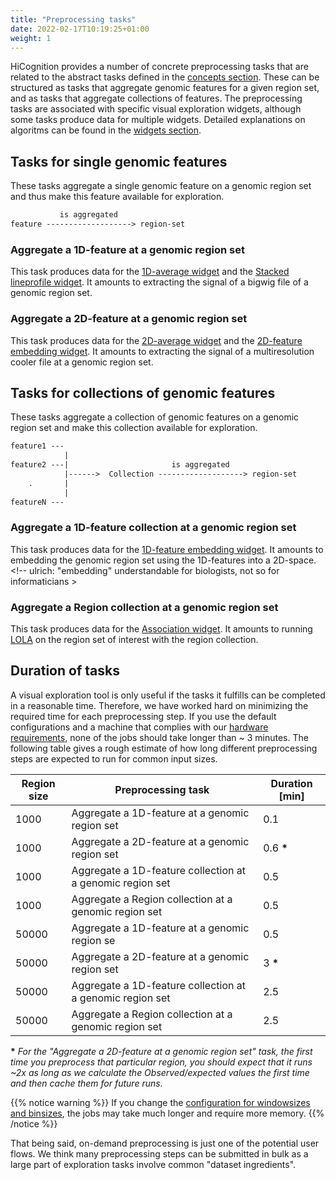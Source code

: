 ```yaml
---
title: "Preprocessing tasks"
date: 2022-02-17T10:19:25+01:00
weight: 1
---
```


HiCognition provides a number of concrete preprocessing tasks that are related to the abstract tasks defined in the [concepts section](/concepts/region_set_focus/).
These can be structured as tasks that aggregate genomic features for a given region set, and as tasks that aggregate collections of features.
The preprocessing tasks are associated with specific visual exploration widgets, although some tasks produce data for multiple widgets.
Detailed explanations on algoritms can be found in the [widgets section](/widgets/).

## Tasks for single genomic features

These tasks aggregate a single genomic feature on a genomic region set and thus make this feature available for exploration.

```txt
           is aggregated
feature -------------------> region-set

```

### Aggregate a 1D-feature at a genomic region set

This task produces data for the [1D-average widget](/widgets/lineprofile/) and the [Stacked lineprofile widget](/widgets/stackup/).
It amounts to extracting the signal of a bigwig file of a genomic region set.

### Aggregate a 2D-feature at a genomic region set

This task produces data for the [2D-average widget](/widgets/2d_average/) and the [2D-feature embedding widget](/widgets/2d_feature_embedding/).
It amounts to extracting the signal of a multiresolution cooler file at a genomic region set.


## Tasks for collections of genomic features

These tasks aggregate a collection of genomic features on a genomic region set and make this collection available for exploration.

```txt
feature1 ---
            |
feature2 ---|                       is aggregated
            |------>  Collection -------------------> region-set
    .       |
            |   
featureN ---
```

### Aggregate a 1D-feature collection at a genomic region set

This task produces data for the [1D-feature embedding widget](/widgets/1d_feature_embedding/).
It amounts to embedding the genomic region set using the 1D-features into a 2D-space. <!-- ulrich: "embedding" understandable for biologists, not so for informaticians >

### Aggregate a Region collection at a genomic region set

This task produces data for the [Association widget](/widgets/association/).
It amounts to running [LOLA](https://pubmed.ncbi.nlm.nih.gov/26508757/) on the region set of interest with the region collection.

## Duration of tasks

A visual exploration tool is only useful if the tasks it fulfills can be completed in a reasonable time.
Therefore, we have worked hard on minimizing the required time for each preprocessing step.
If you use the default configurations and a machine that complies with our [hardware requirements](/installation/requirements/#hardware), none of the jobs should take longer than ~ 3 minutes.
The following table gives a rough estimate of how long different preprocessing steps are expected to run for common input sizes.
<!-- giving estimates here, but shouldn't these also depend on the region set size, number of features in collection, resolution of cooler files and so on? -->

| Region size | Preprocessing task                                          | Duration [min] |
|-------------|-------------------------------------------------------------|----------------|
| 1000        | Aggregate a 1D-feature at a genomic region set                    | 0.1            |
| 1000        | Aggregate a 2D-feature at a genomic region set | 0.6 __*__           |
| 1000        | Aggregate a 1D-feature collection at a genomic region set                            | 0.5            |
| 1000        | Aggregate a Region collection at a genomic region set                            | 0.5            |
| 50000       | Aggregate a 1D-feature at a genomic region se                    | 0.5            |
| 50000       | Aggregate a 2D-feature at a genomic region set | 3 __*__             |
| 50000        | Aggregate a 1D-feature collection at a genomic region set                            | 2.5            |
| 50000       | Aggregate a Region collection at a genomic region set                            | 2.5            |

__\*__ *For the "Aggregate a 2D-feature at a genomic region set" task, the first time you preprocess that particular region, you should expect that it runs ~2x as long as we calculate the Observed/expected values the first time and then cache them for future runs.*

{{% notice warning %}}
If you change the [configuration for windowsizes and binsizes](/installation/configuration/#preprocessing_map), the jobs may take much longer and require more memory.
{{% /notice %}}

That being said, on-demand preprocessing is just one of the potential user flows.
We think many preprocessing steps can be submitted in bulk as a large part of exploration tasks involve common "dataset ingredients".
<!-- what does that really mean? does it add info? >
